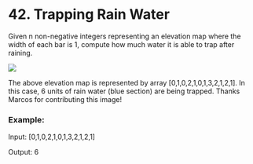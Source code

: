# 42. Trapping Rain Water

Given n non-negative integers representing an elevation map where the width of each bar is 1, compute how much water it is able to trap after raining.

<img src="../pictures/42.png">

The above elevation map is represented by array [0,1,0,2,1,0,1,3,2,1,2,1]. In this case, 6 units of rain water (blue section) are being trapped. Thanks Marcos for contributing this image!

### Example:

Input: [0,1,0,2,1,0,1,3,2,1,2,1]

Output: 6